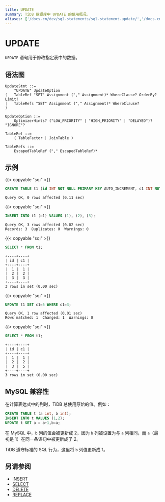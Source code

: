```yaml
---
title: UPDATE
summary: TiDB 数据库中 UPDATE 的使用概况。
aliases: ['/docs-cn/dev/sql-statements/sql-statement-update/','/docs-cn/dev/reference/sql/statements/update/']
---
```


# UPDATE

`UPDATE` 语句用于修改指定表中的数据。

## 语法图

```ebnf+diagram
UpdateStmt ::=
    "UPDATE" UpdateOption
(   TableRef "SET" Assignment ("," Assignment)* WhereClause? OrderBy? Limit?
|   TableRefs "SET" Assignment ("," Assignment)* WhereClause?
)

UpdateOption ::=
    OptimizerHints? ("LOW_PRIORITY" | "HIGH_PRIORITY" | "DELAYED")? "IGNORE"?

TableRef ::=
    ( TableFactor | JoinTable )

TableRefs ::=
    EscapedTableRef ("," EscapedTableRef)*
```

## 示例

{{< copyable "sql" >}}

```sql
CREATE TABLE t1 (id INT NOT NULL PRIMARY KEY AUTO_INCREMENT, c1 INT NOT NULL);
```

```
Query OK, 0 rows affected (0.11 sec)
```

{{< copyable "sql" >}}

```sql
INSERT INTO t1 (c1) VALUES (1), (2), (3);
```

```
Query OK, 3 rows affected (0.02 sec)
Records: 3  Duplicates: 0  Warnings: 0
```

{{< copyable "sql" >}}

```sql
SELECT * FROM t1;
```

```
+----+----+
| id | c1 |
+----+----+
|  1 |  1 |
|  2 |  2 |
|  3 |  3 |
+----+----+
3 rows in set (0.00 sec)
```

{{< copyable "sql" >}}

```sql
UPDATE t1 SET c1=5 WHERE c1=3;
```

```
Query OK, 1 row affected (0.01 sec)
Rows matched: 1  Changed: 1  Warnings: 0
```

{{< copyable "sql" >}}

```sql
SELECT * FROM t1;
```

```
+----+----+
| id | c1 |
+----+----+
|  1 |  1 |
|  2 |  2 |
|  3 |  5 |
+----+----+
3 rows in set (0.00 sec)
```

## MySQL 兼容性

在计算表达式中的列时，TiDB 总使用原始的值。例如：

```sql
CREATE TABLE t (a int, b int);
INSERT INTO t VALUES (1,2);
UPDATE t SET a = a+1,b=a;
```

在 MySQL 中，`b` 列的值会被更新成 2，因为 `b` 列被设置为与 `a` 列相同，而 `a`（最初是 1）在同一条语句中被更新成了 2。

TiDB 遵守标准的 SQL 行为，这里将 `b` 列值更新成 1。

## 另请参阅

* [INSERT](/sql-statements/sql-statement-insert.md)
* [SELECT](/sql-statements/sql-statement-select.md)
* [DELETE](/sql-statements/sql-statement-delete.md)
* [REPLACE](/sql-statements/sql-statement-replace.md)
